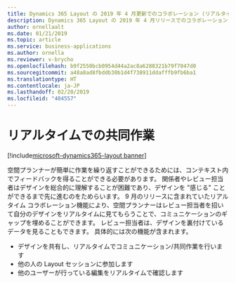 ```yaml
---
title: Dynamics 365 Layout の 2019 年 4 月更新でのコラボレーション (リアルタイム編集) 機能
description: Dynamics 365 Layout の 2019 年 4 月リリースでのコラボレーション (リアルタイム) 編集機能では、空間デザイナーは、自分のデザインのレビューと編集設計をリアルタイムで同時に行うことができ、設計を説明して、コンテキスト内でフィードバックを得ることができます。
author: ornellaalt
ms.date: 01/21/2019
ms.topic: article
ms.service: business-applications
ms.author: ornella
ms.reviewer: v-brycho
ms.openlocfilehash: b9f2550bcb0954d44a2ac8a6288321b79f7047d0
ms.sourcegitcommit: a48a8ad8fbddb30b1d4f738911ddafffb9fb6ba1
ms.translationtype: HT
ms.contentlocale: ja-JP
ms.lasthandoff: 02/20/2019
ms.locfileid: "404557"
---
```

#  <a name="collaborate-in-real-time"></a>リアルタイムでの共同作業
[!include[microsoft-dynamics365-layout banner](../../includes/microsoft-dynamics365-layout.md)]


空間プランナーが簡単に作業を繰り返すことができるためには、コンテキスト内でフィードバックを得ることができる必要があります。 関係者やレビュー担当者はデザインを総合的に理解することが困難であり、デザインを "感じる" ことができるまで先に進むのをためらいます。 9 月のリリースに含まれていたリアルタイム コラボレーション機能により、空間プランナーはレビュー担当者を招いて自分のデザインをリアルタイムに見てもらうことで、コミュニケーションのギャップを埋めることができます。 レビュー担当者は、デザインを裏付けているデータを見ることもできます。 具体的には次の機能が含まれます。

- デザインを共有し、リアルタイムでコミュニケーション/共同作業を行います 
- 他の人の Layout セッションに参加します
- 他のユーザーが行っている編集をリアルタイムで確認します
